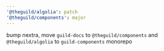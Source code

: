 ```yaml
---
'@theguild/algolia': patch
'@theguild/components': major
---
```


bump nextra, move `guild-docs` to `@theguild/components` and `@theguild/algolia` to `guild-components` monorepo

